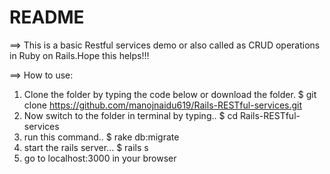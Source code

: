 # README

==> This is a basic Restful services demo or also called as CRUD
operations in Ruby on Rails.Hope this helps!!!

==> How to use:
1. Clone the folder by typing the code below or download the folder.
  $ git clone https://github.com/manojnaidu619/Rails-RESTful-services.git
2. Now switch to the folder in terminal by typing..
  $ cd Rails-RESTful-services
3. run this command..
  $ rake db:migrate  
4. start the rails server...
  $ rails s
5. go to localhost:3000 in your browser  
